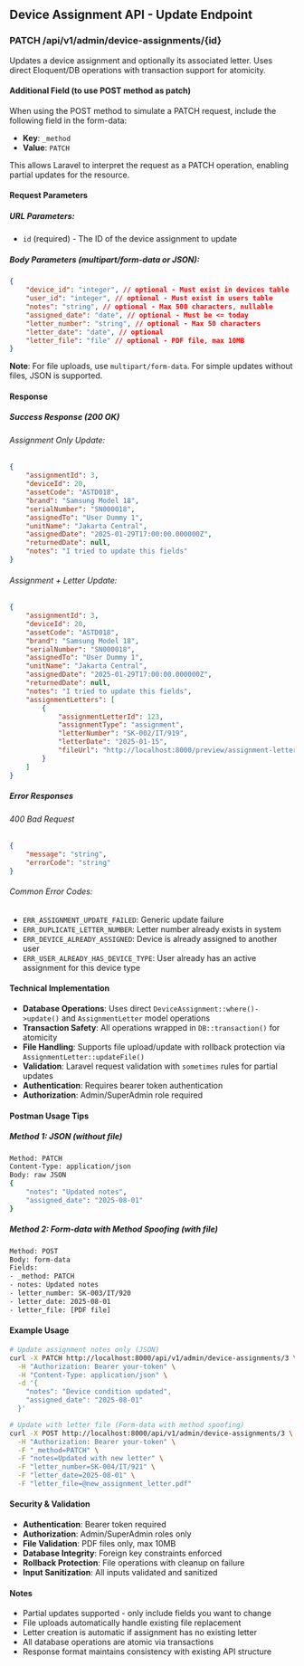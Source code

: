 ## Device Assignment API - Update Endpoint

### PATCH /api/v1/admin/device-assignments/{id}

Updates a device assignment and optionally its associated letter. Uses direct Eloquent/DB operations with transaction support for atomicity.

#### Additional Field (to use POST method as patch)

When using the POST method to simulate a PATCH request, include the following field in the form-data:

- **Key**: `_method`
- **Value**: `PATCH`

This allows Laravel to interpret the request as a PATCH operation, enabling partial updates for the resource.

#### Request Parameters

##### URL Parameters:
- `id` (required) - The ID of the device assignment to update

##### Body Parameters (multipart/form-data or JSON):
```json
{
    "device_id": "integer", // optional - Must exist in devices table
    "user_id": "integer", // optional - Must exist in users table
    "notes": "string", // optional - Max 500 characters, nullable
    "assigned_date": "date", // optional - Must be <= today
    "letter_number": "string", // optional - Max 50 characters
    "letter_date": "date", // optional
    "letter_file": "file" // optional - PDF file, max 10MB
}
```

**Note**: For file uploads, use `multipart/form-data`. For simple updates without files, JSON is supported.

#### Response

##### Success Response (200 OK)

###### Assignment Only Update:
```json
{
    "assignmentId": 3,
    "deviceId": 20,
    "assetCode": "ASTD018",
    "brand": "Samsung Model 18",
    "serialNumber": "SN000018",
    "assignedTo": "User Dummy 1",
    "unitName": "Jakarta Central",
    "assignedDate": "2025-01-29T17:00:00.000000Z",
    "returnedDate": null,
    "notes": "I tried to update this fields"
}
```

###### Assignment + Letter Update:
```json
{
    "assignmentId": 3,
    "deviceId": 20,
    "assetCode": "ASTD018",
    "brand": "Samsung Model 18",
    "serialNumber": "SN000018",
    "assignedTo": "User Dummy 1",
    "unitName": "Jakarta Central",
    "assignedDate": "2025-01-29T17:00:00.000000Z",
    "returnedDate": null,
    "notes": "I tried to update this fields",
    "assignmentLetters": [
        {
            "assignmentLetterId": 123,
            "assignmentType": "assignment",
            "letterNumber": "SK-002/IT/919",
            "letterDate": "2025-01-15",
            "fileUrl": "http://localhost:8000/preview/assignment-letters/123"
        }
    ]
}
```

##### Error Responses

###### 400 Bad Request
```json
{
    "message": "string",
    "errorCode": "string"
}
```

###### Common Error Codes:
- `ERR_ASSIGNMENT_UPDATE_FAILED`: Generic update failure
- `ERR_DUPLICATE_LETTER_NUMBER`: Letter number already exists in system
- `ERR_DEVICE_ALREADY_ASSIGNED`: Device is already assigned to another user
- `ERR_USER_ALREADY_HAS_DEVICE_TYPE`: User already has an active assignment for this device type

#### Technical Implementation

- **Database Operations**: Uses direct `DeviceAssignment::where()->update()` and `AssignmentLetter` model operations
- **Transaction Safety**: All operations wrapped in `DB::transaction()` for atomicity
- **File Handling**: Supports file upload/update with rollback protection via `AssignmentLetter::updateFile()`
- **Validation**: Laravel request validation with `sometimes` rules for partial updates
- **Authentication**: Requires bearer token authentication
- **Authorization**: Admin/SuperAdmin role required

#### Postman Usage Tips

##### Method 1: JSON (without file)
```bash
Method: PATCH
Content-Type: application/json
Body: raw JSON
{
    "notes": "Updated notes",
    "assigned_date": "2025-08-01"
}
```

##### Method 2: Form-data with Method Spoofing (with file)
```bash
Method: POST
Body: form-data
Fields:
- _method: PATCH
- notes: Updated notes
- letter_number: SK-003/IT/920
- letter_date: 2025-08-01
- letter_file: [PDF file]
```

#### Example Usage

```bash
# Update assignment notes only (JSON)
curl -X PATCH http://localhost:8000/api/v1/admin/device-assignments/3 \
  -H "Authorization: Bearer your-token" \
  -H "Content-Type: application/json" \
  -d '{
    "notes": "Device condition updated",
    "assigned_date": "2025-08-01"
  }'

# Update with letter file (Form-data with method spoofing)
curl -X POST http://localhost:8000/api/v1/admin/device-assignments/3 \
  -H "Authorization: Bearer your-token" \
  -F "_method=PATCH" \
  -F "notes=Updated with new letter" \
  -F "letter_number=SK-004/IT/921" \
  -F "letter_date=2025-08-01" \
  -F "letter_file=@new_assignment_letter.pdf"
```

#### Security & Validation

- **Authentication**: Bearer token required
- **Authorization**: Admin/SuperAdmin roles only
- **File Validation**: PDF files only, max 10MB
- **Database Integrity**: Foreign key constraints enforced
- **Rollback Protection**: File operations with cleanup on failure
- **Input Sanitization**: All inputs validated and sanitized

#### Notes

- Partial updates supported - only include fields you want to change
- File uploads automatically handle existing file replacement
- Letter creation is automatic if assignment has no existing letter
- All database operations are atomic via transactions
- Response format maintains consistency with existing API structure
